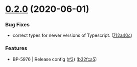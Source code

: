 # [0.2.0](https://github.com/BoldPenguin/stencil-redux/compare/v0.1.1...v0.2.0) (2020-06-01)


### Bug Fixes

* correct types for newer versions of Typescript. ([712a40c](https://github.com/BoldPenguin/stencil-redux/commit/712a40caaf0ef2b1a057868416c26c80fb202d3e))


### Features

* BP-5976 | Release config ([#3](https://github.com/BoldPenguin/stencil-redux/issues/3)) ([b32fca5](https://github.com/BoldPenguin/stencil-redux/commit/b32fca51f6bc27a31afd64eeaaae4520fbc48323))

